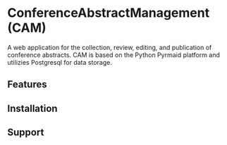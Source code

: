 # ConferenceAbstractManagement (CAM)
A web application for the collection, review, editing, and publication of conference abstracts.  CAM is based on the Python Pyrmaid platform and utilizies Postgresql for data storage.

## Features




## Installation




## Support




